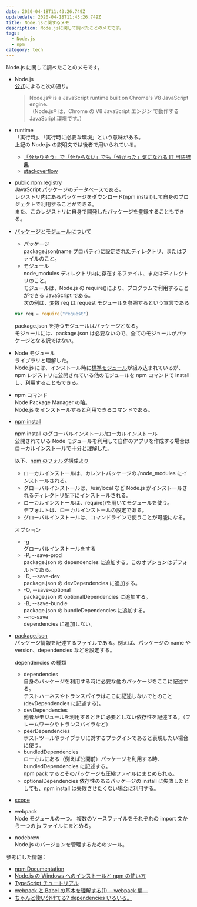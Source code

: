 ```yaml
---
date: 2020-04-18T11:43:26.749Z
updatedate: 2020-04-18T11:43:26.749Z
title: Node.jsに関するメモ
description: Node.jsに関して調べたことのメモです。
tags:
  - Node.js
  - npm
category: tech
---
```


Node.js に関して調べたことのメモです。

- Node.js\
  [公式](https://nodejs.org/en/)によると次の通り。

  > Node.js® is a JavaScript runtime built on Chrome's V8 JavaScript engine.\
  > （Node.js® は、Chrome の V8 JavaScript エンジン で動作する JavaScript 環境です。）

- runtime\
  「実行時」、「実行時に必要な環境」という意味がある。\
  上記の Node.js の説明文では後者で用いられている。

  - [「分かりそう」で「分からない」でも「分かった」気になれる IT 用語辞典](https://wa3.i-3-i.info/word13464.html)
  - [stackoverflow](https://stackoverflow.com/questions/3900549/what-is-runtime/3900561)

- [public npm registry](https://docs.npmjs.com/about-the-public-npm-registry)\
  JavaScript パッケージのデータベースである。\
  レジストリ内にあるパッケージをダウンロード(npm install)して自身のプロジェクトで利用することができる。\
  また、このレジストリに自身で開発したパッケージを登録することもできる。
- [パッケージとモジュールについて](https://docs.npmjs.com/about-packages-and-modules)

  - パッケージ\
    package.json(name プロパティ)に設定されたディレクトリ、またはファイルのこと。
  - モジュール\
    node_modules ディレクトリ内に存在するファイル、またはディレクトリのこと。\
    モジュールは、Node.js の require()により、プログラムで利用することができる JavaScript である。\
    次の例は、変数 req は request モジュールを参照するという宣言である

  ```javascript
  var req = require("request")
  ```

  package.json を持つモジュールはパッケージとなる。\
  モジュールには、package.json は必要ないので、全てのモジュールがパッケージとなる訳ではない。

- Node モジュール\
  ライブラリと理解した。\
  Node.js には、インストール時に[標準モジュール](https://nodejs.org/api/index.html)が組み込まれているが、\
  npm レジストリに公開されている他のモジュールを npm コマンドで install し、利用することもできる。
- npm コマンド\
  Node Package Manager の略。\
  Node.js をインストールすると利用できるコマンドである。
- [npm install](https://docs.npmjs.com/cli-commands/install.html)

  npm install のグローバルインストール/ローカルインストール\
  公開されている Node モジュールを利用して自作のアプリを作成する場合はローカルインストールで十分と理解した。

  以下、[npm のフォルダ構成より](https://docs.npmjs.com/files/folders)

  - ローカルインストールは、カレントパッケージの./node_modules にインストールされる。
  - グローバルインストールは、/usr/local など Node.js がインストールされるディレクトリ配下にインストールされる。
  - ローカルインストールは、require()を用いてモジュールを使う。\
    デフォルトは、ローカルインストールの設定である。
  - グローバルインストールは、コマンドラインで使うことが可能になる。

  オプション

  - \-g\
    グローバルインストールをする
  - \-P, --save-prod\
    package.json の dependencies に追加する。このオプションはデフォルトである。
  - \-D, --save-dev\
    package.json の devDependencies に追加する。
  - \-O, --save-optional\
    package.json の optionalDependencies に追加する。
  - \-B, --save-bundle\
    package.json の bundleDependencies に追加する。
  - \--no-save\
    dependencies に追加しない。

- [package.json](https://docs.npmjs.com/files/package.json.html)\
  パッケージ情報を記述するファイルである。例えば、パッケージの name や version、dependencies などを設定する。

  dependencies の種類

  - dependencies\
    自身のパッケージを利用する時に必要な他のパッケージをここに記述する。\
    テストハーネスやトランスパイラはここに記述しないでとのこと(devDependencies に記述する)。
  - devDependencies\
    他者がモジュールを利用するときに必要としない依存性を記述する。（フレームワークやトランスパイラなど）
  - peerDependencies\
    ホストツールやライブラリに対するプラグインであると表現したい場合に使う。
  - bundledDependencies\
    ローカルにある（例えば公開前）パッケージを利用する時、bundledDependencies に記述する。\
    npm pack するとそのパッケージも圧縮ファイルにまとめられる。
  - optionalDependencies 依存性のあるパッケージの install に失敗したとしても、npm install は失敗させたくない場合に利用する。

- [scope](https://docs.npmjs.com/misc/scope)
- webpack\
  Node モジュールの一つ。 複数のソースファイルをそれぞれの import 文から一つの js ファイルにまとめる。
- nodebrew\
  Node.js のバージョンを管理するためのツール。

参考にした情報：

- [npm Documentation](https://docs.npmjs.com/)
- [Node.js の Windows へのインストールと npm の使い方](http://yohshiy.blog.fc2.com/blog-category-35.html)
- [TypeScript チュートリアル](https://qiita.com/EBIHARA_kenji/items/31b7c1c62426bdabd263)
- [webpack と Babel の基本を理解する(1) ―webpack 編―](https://qiita.com/koedamon/items/3e64612d22f3473f36a4)
- [ちゃんと使い分けてる? dependencies いろいろ。](https://qiita.com/cognitom/items/acc3ffcbca4c56cf2b95)
